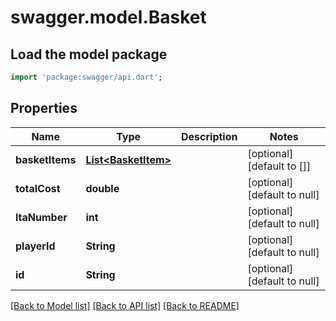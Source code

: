 # swagger.model.Basket

## Load the model package
```dart
import 'package:swagger/api.dart';
```

## Properties
Name | Type | Description | Notes
------------ | ------------- | ------------- | -------------
**basketItems** | [**List&lt;BasketItem&gt;**](BasketItem.md) |  | [optional] [default to []]
**totalCost** | **double** |  | [optional] [default to null]
**ltaNumber** | **int** |  | [optional] [default to null]
**playerId** | **String** |  | [optional] [default to null]
**id** | **String** |  | [optional] [default to null]

[[Back to Model list]](../README.md#documentation-for-models) [[Back to API list]](../README.md#documentation-for-api-endpoints) [[Back to README]](../README.md)


